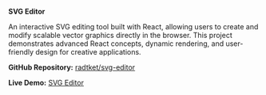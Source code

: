 **SVG Editor**

An interactive SVG editing tool built with React, allowing users to create and modify scalable vector graphics directly in the browser. This project demonstrates advanced React concepts, dynamic rendering, and user-friendly design for creative applications.

  

**GitHub Repository:** [radtket/svg-editor](https://github.com/radtket/svg-editor)

**Live Demo:** [SVG Editor](https://radtket.github.io/svg-editor/)
